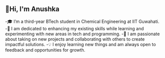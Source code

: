 ## 👋Hi, I'm Anushka
-🎓 I’m a third-year BTech student in Chemical Engineering at IIT Guwahati.
-🌱 I am dedicated to enhancing my existing skills while learning and experimenting with new areas in tech and programming.
-🚀 I am passionate about taking on new projects and collaborating with others to create impactful solutions.
-💡 I enjoy learning new things and am always open to feedback and opportunities for growth.
<!--
**SgnAnushka/SgnAnushka** is a ✨ _special_ ✨ repository because its `README.md` (this file) appears on your GitHub profile.

Here are some ideas to get you started:

- 🔭 I’m currently working on ...
- 🌱 I’m currently learning ...
- 👯 I’m looking to collaborate on ...
- 🤔 I’m looking for help with ...
- 💬 Ask me about ...
- 📫 How to reach me: ...
- 😄 Pronouns: ...
- ⚡ Fun fact: ...
-->
